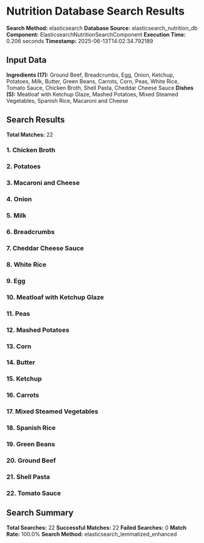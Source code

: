 # Nutrition Database Search Results

**Search Method:** elasticsearch
**Database Source:** elasticsearch_nutrition_db
**Component:** ElasticsearchNutritionSearchComponent
**Execution Time:** 0.206 seconds
**Timestamp:** 2025-06-13T14:02:34.792189

## Input Data
**Ingredients (17):** Ground Beef, Breadcrumbs, Egg, Onion, Ketchup, Potatoes, Milk, Butter, Green Beans, Carrots, Corn, Peas, White Rice, Tomato Sauce, Chicken Broth, Shell Pasta, Cheddar Cheese Sauce
**Dishes (5):** Meatloaf with Ketchup Glaze, Mashed Potatoes, Mixed Steamed Vegetables, Spanish Rice, Macaroni and Cheese

## Search Results
**Total Matches:** 22

### 1. Chicken Broth

### 2. Potatoes

### 3. Macaroni and Cheese

### 4. Onion

### 5. Milk

### 6. Breadcrumbs

### 7. Cheddar Cheese Sauce

### 8. White Rice

### 9. Egg

### 10. Meatloaf with Ketchup Glaze

### 11. Peas

### 12. Mashed Potatoes

### 13. Corn

### 14. Butter

### 15. Ketchup

### 16. Carrots

### 17. Mixed Steamed Vegetables

### 18. Spanish Rice

### 19. Green Beans

### 20. Ground Beef

### 21. Shell Pasta

### 22. Tomato Sauce

## Search Summary
**Total Searches:** 22
**Successful Matches:** 22
**Failed Searches:** 0
**Match Rate:** 100.0%
**Search Method:** elasticsearch_lemmatized_enhanced
